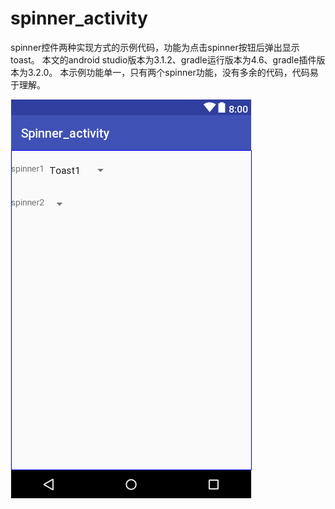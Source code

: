 # spinner_activity
spinner控件两种实现方式的示例代码，功能为点击spinner按钮后弹出显示toast。
本文的android studio版本为3.1.2、gradle运行版本为4.6、gradle插件版本为3.2.0。
本示例功能单一，只有两个spinner功能，没有多余的代码，代码易于理解。

![image](https://github.com/caesura-k/spinner_activity/blob/master/pic_for_readme/layout.png)
